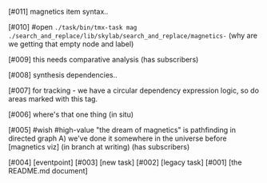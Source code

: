 [#011]       magnetics item syntax..

[#010] #open `./task/bin/tmx-task mag ./search_and_replace/lib/skylab/search_and_replace/magnetics-`
             (why are we getting that empty node and label)

[#009]       this needs comparative analysis (has subscribers)

[#008]       synthesis dependencies..

[#007]       for tracking - we have a circular dependency expression
             logic, so do areas marked with this tag.

[#006]       where's that one thing (in situ)

[#005] #wish #high-value
             "the dream of magnetics" is pathfinding in directed graph
             A) we've done it somewhere in the universe before
             [magnetics viz]  (in branch at writing) (has subscribers)

[#004]       [eventpoint]
[#003]       [new task]
[#002]       [legacy task]
[#001]       [the README.md document]
